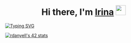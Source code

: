 <h1 align="center">Hi there, I'm <a href="https://profile.intra.42.fr/users/rdanyell" target="_blank">Irina</a> 
<img src="https://github.com/blackcater/blackcater/raw/main/images/Hi.gif" height="32"/></h1>


[![Typing SVG](https://readme-typing-svg.demolab.com/?lines=Student+of+School+21+)](https://git.io/typing-svg)

[![rdanyell's 42 stats](https://badge42.vercel.app/api/v2/cl93xp22s00750glcssk3im7p/stats?cursusId=21&coalitionId=92)](https://github.com/JaeSeoKim/badge42)
